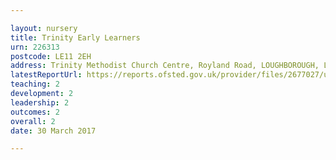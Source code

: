 ```yaml
---

layout: nursery
title: Trinity Early Learners
urn: 226313
postcode: LE11 2EH
address: Trinity Methodist Church Centre, Royland Road, LOUGHBOROUGH, Leicestershire, LE11 2EH
latestReportUrl: https://reports.ofsted.gov.uk/provider/files/2677027/urn/226313.pdf
teaching: 2
development: 2
leadership: 2
outcomes: 2
overall: 2
date: 30 March 2017

---
```

